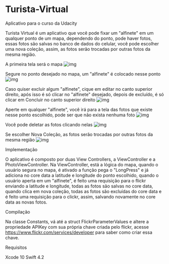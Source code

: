 # Turista-Virtual
Aplicativo para o curso da Udacity

Turista Virtual é um aplicativo que você pode fixar um "alfinete" em um qualquer ponto de um mapa, dependendo do ponto, 
pode haver fotos, essas fotos são salvas no banco de dados do celular, você pode escolher uma nova coleção, assim, as fotos 
serão trocadas por outras fotos da mesma região.

A primeira tela será o mapa
![img](https://user-images.githubusercontent.com/6620203/53884926-5bbd8900-3ffb-11e9-89ad-edeb819ca1d9.png)

Segure no ponto desejado no mapa, um "alfinete" é colocado nesse ponto
![img](https://user-images.githubusercontent.com/6620203/53884927-5bbd8900-3ffb-11e9-8426-f58e0aab3918.png)

Caso quiser excluir algum "alfinete", cique em editar no canto superior direito, após isso é só clicar no "alfinete" desejado, depois de excluído, é só 
clicar em Concluir no canto superior direito
![img](https://user-images.githubusercontent.com/6620203/53884929-5bbd8900-3ffb-11e9-83ca-200023e35d30.png)

Aperte em qualquer "alfinete", você irá para a tela das fotos que existe nesse ponto escolhido, pode ser que não exista nenhuma foto
![img](https://user-images.githubusercontent.com/6620203/53884931-5c561f80-3ffb-11e9-8432-ee46731c65e5.png)

Você pode deletar as fotos clicando nelas
![img](https://user-images.githubusercontent.com/6620203/53884932-5c561f80-3ffb-11e9-8df8-a399a76e55c0.png)

Se escolher Nova Coleção, as fotos serão trocadas por outras fotos da mesma região
![img](https://user-images.githubusercontent.com/6620203/53884933-5c561f80-3ffb-11e9-9d2f-558eb5660c3a.png)

Implementação

O aplicativo é composto por duas View Controllers, a ViewController e a PhotoViewController. Na ViewController, está a lógica 
do mapa, quando o usuário segura no mapa, é ativado a função pega o "LongPress" e já adiciona no core data a latitude e 
longitude do ponto escolhido, quando o usuário aperta em um "alfinete", é feito uma requisição para o flickr enviando a latitude 
e longitude, todas as fotos são salvas no core data, quando clica em nova coleção, todas as fotos são excluídas do core data e
é feito uma requisição para o clickr, assim, salvando novamente no core data as novas fotos.

Compilação

Na classe Constants, vá até a struct FlickrParameterValues e altere a propriedade APIKey com sua própria chave criada pelo flickr,
acesse https://www.flickr.com/services/developer para saber como criar essa chave.

Requisitos

Xcode 10
Swift 4.2

